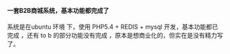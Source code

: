 #### 一套B2B商城系统，基本功能都完成了

系统是在ubuntu 环境 下，使用 PHP5.4 + REDIS + mysql  开发，基本功能都已完成 ，还有 to b  的部分功能没有完成 ，原本是想商业化的，但实在是没有精力写了。
